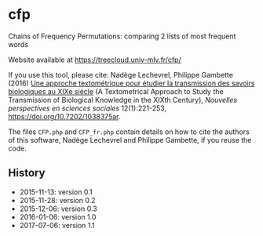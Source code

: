 # cfp
Chains of Frequency Permutations: comparing 2 lists of most frequent words

Website available at https://treecloud.univ-mlv.fr/cfp/

If you use this tool, please cite:
Nadège Lechevrel, Philippe Gambette (2016) [Une approche textométrique pour étudier la transmission des savoirs biologiques au XIXe siècle](https://doi.org/10.7202/1038375ar) (A Textometrical Approach to Study the Transmission of Biological Knowledge in the XIXth Century), *Nouvelles perspectives en sciences sociales* 12(1):221-253, https://doi.org/10.7202/1038375ar.

The files `CFP.php` and `CFP_fr.php` contain details on how to cite the authors of this software, Nadège Lechevrel and Philippe Gambette, if you reuse the code.

## History
* 2015-11-13: version 0.1
* 2015-11-28: version 0.2
* 2015-12-06: version 0.3
* 2016-01-06: version 1.0
* 2017-07-06: version 1.1
